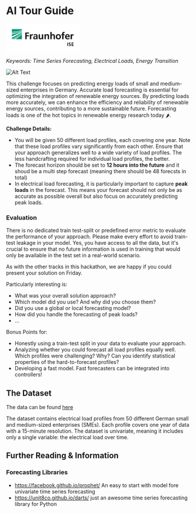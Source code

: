 # AI Tour Guide
<img src="imgs/ise.png" width="200">

*Keywords: Time Series Forecasting, Electrical Loads, Energy Transition*

![Alt Text](https://media.giphy.com/media/nRk3z3sg6Ano6Y7gX2/giphy.gif)

This challenge focuses on predicting energy loads of small and medium-sized enterprises in Germany. Accurate load forecasting is essential for optimizing the integration of renewable energy sources. By predicting loads more accurately, we can enhance the efficiency and reliability of renewable energy sources, contributing to a more sustainable future. Forecasting loads is one of the hot topics in renewable energy research today 🌶️.

**Challenge Details:**

- You will be given 50 different load profiles, each covering one year. Note that these load profiles vary significantly from each other. Ensure that your approach generalizes well to a wide variety of load profiles. The less handcrafting required for individual load profiles, the better.
- The forecast horizon should be set to **12 hours into the future** and it shoud be a multi step forecast (meaning there should be 48 forecsts in total)
- In electrical load forecasting, it is particularly important to capture **peak loads** in the forecast. This means your forecast should not only be as accurate as possible overall but also focus on accurately predicting peak loads.


### Evaluation

There is no dedicated train test-split or predefined error metric to evaluate the performance of your approach. Please make every effort to avoid train-test leakage in your model. Yes, you have access to all the data, but it's crucial to ensure that no future information is used in training that would only be available in the test set in a real-world scenario.

As with the other tracks in this hackathon, we are happy if you could present your solution on Friday. 

Particularly interesting is:

- What was your overall solution approach?
- Which model did you use? And why did you choose them?
- Did you use a global or local forecasting model?
- How did you handle the forecasting of peak loads?
- ...

Bonus Points for:

- Honestly using a train-test split in your data to evaluate your approach.
- Analyzing whether you could forecast all load profiles equally well. Which profiles were challenging? Why? Can you identify statistical properties of the hard-to-forecast profiles?
- Developing a fast model. Fast forecasters can be integrated into controllers!




## The Dataset

The data can be found [here](https://zenodo.org/records/3899018)

The dataset contains electrical load profiles from 50 different German small and medium-sized enterprises (SMEs). Each profile covers one year of data with a 15-minute resolution. The dataset is univariate, meaning it includes only a single variable: the electrical load over time.

## Further Reading & Information

### Forecasting Libraries
- https://facebook.github.io/prophet/ An easy to start with model fore univariate time series forecasting
- https://unit8co.github.io/darts/ just an awesome time series forecasting library for Python

